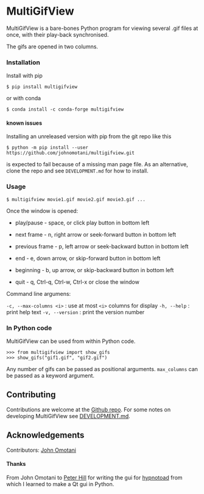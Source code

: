 MultiGifView
============

MultiGifView is a bare-bones Python program for viewing several .gif files at
once, with their play-back synchronised.

The gifs are opened in two columns.

### Installation

Install with pip

    $ pip install multigifview

or with conda

    $ conda install -c conda-forge multigifview

#### known issues

Installing an unreleased version with pip from the git repo like this

    $ python -m pip install --user https://github.com/johnomotani/multigifview.git

is expected to fail because of a missing man page file. As an alternative,
clone the repo and see ``DEVELOPMENT.md`` for how to install.

### Usage

    $ multigifview movie1.gif movie2.gif movie3.gif ...

Once the window is opened:

* play/pause - space, or click play button in bottom left

* next frame - n, right arrow or seek-forward button in bottom left

* previous frame - p, left arrow or seek-backward button in bottom left

* end - e, down arrow, or skip-forward button in bottom left

* beginning - b, up arrow, or skip-backward button in bottom left

* quit - q, Ctrl-q, Ctrl-w, Ctrl-x or close the window

Command line argumens:

``-c, --max-columns <i>`` : use at most ``<i>`` columns for display
``-h, --help`` : print help text
``-v, --version`` : print the version number

### In Python code

MultiGifView can be used from within Python code.

    >>> from multigifview import show_gifs
    >>> show_gifs("gif1.gif", "gif2.gif")

Any number of gifs can be passed as positional arguments. ``max_columns`` can
be passed as a keyword argument.

Contributing
------------

Contributions are welcome at the [Github
repo](https://github.com/johnomotani/multigifview). For some notes on
developing MultiGifView see [DEVELOPMENT.md](DEVELOPMENT.md).

Acknowledgements
----------------

Contributors: [John Omotani](https://github.com/johnomotani)

#### Thanks

From John Omotani to [Peter Hill](https://github.com/ZedThree) for writing the
gui for [hypnotoad](https://github.com/boutproject/hypnotoad) from which I
learned to make a Qt gui in Python.
